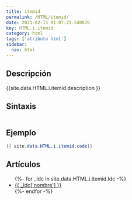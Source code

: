 ```yaml
---
title: itemid
permalink: /HTML/itemid/
date: 2021-02-15 01:07:21.548876
key: HTML.i.itemid
category: html
tags: ['atributo html']
sidebar: 
  nav: html
---
```


## Descripción
{{site.data.HTML.i.itemid.description }}

## Sintaxis
~~~html
~~~

## Ejemplo
~~~java
{{ site.data.HTML.i.itemid.code}}
~~~

## Artículos
<ul>
{%- for _ldc in site.data.HTML.i.itemid.ldc -%}
   <li>
       <a href="{{_ldc['url'] }}">{{ _ldc['nombre'] }}</a>
   </li>
{%- endfor -%}
</ul>
